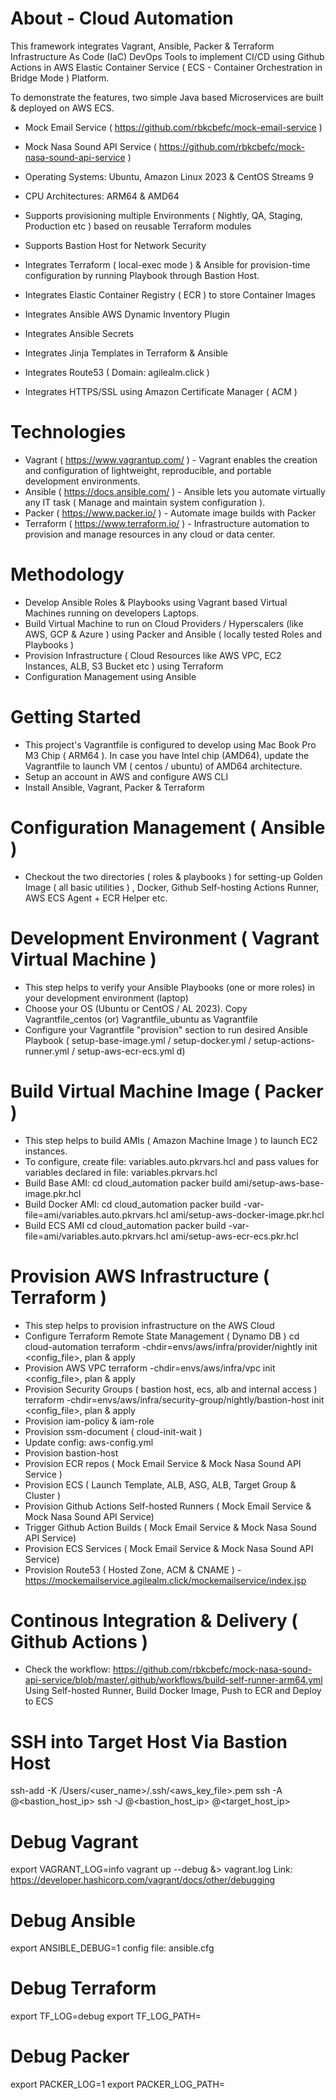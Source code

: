 # About - Cloud Automation

This framework integrates Vagrant, Ansible, Packer &amp; Terraform Infrastructure As Code (IaC) DevOps Tools to implement CI/CD using Github Actions in AWS Elastic Container Service ( ECS - Container Orchestration in Bridge Mode ) Platform.

To demonstrate the features, two simple Java based Microservices are built & deployed on AWS ECS.

- Mock Email Service ( https://github.com/rbkcbefc/mock-email-service )
- Mock Nasa Sound API Service ( https://github.com/rbkcbefc/mock-nasa-sound-api-service )

- Operating Systems: Ubuntu, Amazon Linux 2023 & CentOS Streams 9
- CPU Architectures: ARM64 & AMD64
- Supports provisioning multiple Environments ( Nightly, QA, Staging, Production etc ) based on reusable Terraform modules
- Supports Bastion Host for Network Security
- Integrates Terraform ( local-exec mode ) & Ansible for provision-time configuration by running Playbook through Bastion Host.
- Integrates Elastic Container Registry ( ECR ) to store Container Images
- Integrates Ansible AWS Dynamic Inventory Plugin
- Integrates Ansible Secrets 
- Integrates Jinja Templates in Terraform & Ansible
- Integrates Route53 ( Domain: agilealm.click )
- Integrates HTTPS/SSL using Amazon Certificate Manager ( ACM )

# Technologies

- Vagrant ( https://www.vagrantup.com/ ) - Vagrant enables the creation and configuration of lightweight, reproducible, and portable development environments.
- Ansible ( https://docs.ansible.com/ ) - Ansible lets you automate virtually any IT task ( Manage and maintain system configuration ).
- Packer ( https://www.packer.io/ ) - Automate image builds with Packer
- Terraform ( https://www.terraform.io/ ) - Infrastructure automation to provision and manage resources in any cloud or data center.

# Methodology

- Develop Ansible Roles & Playbooks using Vagrant based Virtual Machines running on developers Laptops.
- Build Virtual Machine to run on Cloud Providers / Hyperscalers (like AWS, GCP & Azure ) using Packer and Ansible ( locally tested Roles and Playbooks )
- Provision Infrastructure ( Cloud Resources like AWS VPC, EC2 Instances, ALB, S3 Bucket etc ) using Terraform
- Configuration Management using Ansible

# Getting Started

- This project's Vagrantfile is configured to develop using Mac Book Pro M3 Chip ( ARM64 ).
In case you have Intel chip (AMD64), update the Vagrantfile to launch VM ( centos / ubuntu) of AMD64 architecture.
- Setup an account in AWS and configure AWS CLI
- Install Ansible, Vagrant, Packer & Terraform

# Configuration Management ( Ansible )

- Checkout the two directories ( roles & playbooks ) for setting-up Golden Image ( all basic utilities ) , Docker, Github Self-hosting Actions Runner, AWS ECS Agent + ECR Helper etc.

# Development Environment ( Vagrant Virtual Machine )

- This step helps to verify your Ansible Playbooks (one or more roles) in your development environment (laptop)
- Choose your OS (Ubuntu or CentOS / AL 2023). Copy Vagrantfile_centos (or) Vagrantfile_ubuntu as Vagrantfile
- Configure your Vagrantfile "provision" section to run desired Ansible Playbook ( setup-base-image.yml / setup-docker.yml / setup-actions-runner.yml / setup-aws-ecr-ecs.yml d)

# Build Virtual Machine Image ( Packer )

- This step helps to build AMIs ( Amazon Machine Image ) to launch EC2 instances.
- To configure, create file: variables.auto.pkrvars.hcl and pass values for variables declared in file: variables.pkrvars.hcl
- Build Base AMI:
cd cloud_automation
packer build ami/setup-aws-base-image.pkr.hcl
- Build Docker AMI:
cd cloud_automation
packer build -var-file=ami/variables.auto.pkrvars.hcl ami/setup-aws-docker-image.pkr.hcl
- Build ECS AMI
cd cloud_automation
packer build -var-file=ami/variables.auto.pkrvars.hcl ami/setup-aws-ecr-ecs.pkr.hcl

# Provision AWS Infrastructure ( Terraform )

- This step helps to provision infrastructure on the AWS Cloud
- Configure Terraform Remote State Management ( Dynamo DB )
cd cloud-automation
terraform -chdir=envs/aws/infra/provider/nightly init <config_file>, plan & apply
- Provision AWS VPC
terraform -chdir=envs/aws/infra/vpc init <config_file>, plan & apply
- Provision Security Groups ( bastion host, ecs, alb and internal access )
terraform -chdir=envs/aws/infra/security-group/nightly/bastion-host init <config_file>, plan & apply
- Provision iam-policy & iam-role
- Provision ssm-document ( cloud-init-wait )
- Update config: aws-config.yml 
- Provision bastion-host
- Provision ECR repos ( Mock Email Service & Mock Nasa Sound API Service )
- Provision ECS ( Launch Template, ALB, ASG, ALB, Target Group & Cluster )
- Provision Github Actions Self-hosted Runners ( Mock Email Service & Mock Nasa Sound API Service)
- Trigger Github Action Builds  ( Mock Email Service & Mock Nasa Sound API Service) 
- Provision ECS Services ( Mock Email Service & Mock Nasa Sound API Service) 
- Provision Route53 ( Hosted Zone, ACM & CNAME ) - https://mockemailservice.agilealm.click/mockemailservice/index.jsp

# Continous Integration & Delivery ( Github Actions )

- Check the workflow: https://github.com/rbkcbefc/mock-nasa-sound-api-service/blob/master/.github/workflows/build-self-runner-arm64.yml
Using Self-hosted Runner, Build Docker Image, Push to ECR and Deploy to ECS

# SSH into Target Host Via Bastion Host
ssh-add -K /Users/<user_name>/.ssh/<aws_key_file>.pem
ssh -A <user>@<bastion_host_ip>
ssh -J <user>@<bastion_host_ip> <user>@<target_host_ip>

# Debug Vagrant
export VAGRANT_LOG=info
vagrant up --debug &> vagrant.log
Link: https://developer.hashicorp.com/vagrant/docs/other/debugging

# Debug Ansible 
export ANSIBLE_DEBUG=1
config file: ansible.cfg

# Debug Terraform 
export TF_LOG=debug
export TF_LOG_PATH=<path>

# Debug Packer 
export PACKER_LOG=1
export PACKER_LOG_PATH=<path>
